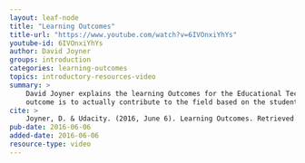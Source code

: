 ```yaml
---
layout: leaf-node
title: "Learning Outcomes"
title-url: "https://www.youtube.com/watch?v=6IVOnxiYhYs"
youtube-id: 6IVOnxiYhYs
author: David Joyner
groups: introduction
categories: learning-outcomes
topics: introductory-resources-video
summary: >
    David Joyner explains the learning Outcomes for the Educational Technology course.  The learning
    outcome is to actually contribute to the field based on the student interest.
cite: >
    Joyner, D. & Udacity. (2016, June 6). Learning Outcomes. Retrieved from https://www.youtube.com/watch?v=6IVOnxiYhYs
pub-date: 2016-06-06
added-date: 2016-06-06
resource-type: video
---
```

